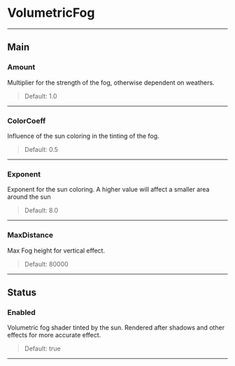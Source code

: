 # VolumetricFog

---

## Main

### Amount

Multiplier for the strength of the fog, otherwise dependent on weathers.

>Default: 1.0

---

### ColorCoeff

Influence of the sun coloring in the tinting of the fog.

>Default: 0.5

---

### Exponent

Exponent for the sun coloring. A higher value will affect a smaller area around the sun

>Default: 8.0

---

### MaxDistance

Max Fog height for vertical effect.

>Default: 80000

---

## Status

### Enabled

Volumetric fog shader tinted by the sun. Rendered after shadows and other effects for more accurate effect.

>Default: true

---
